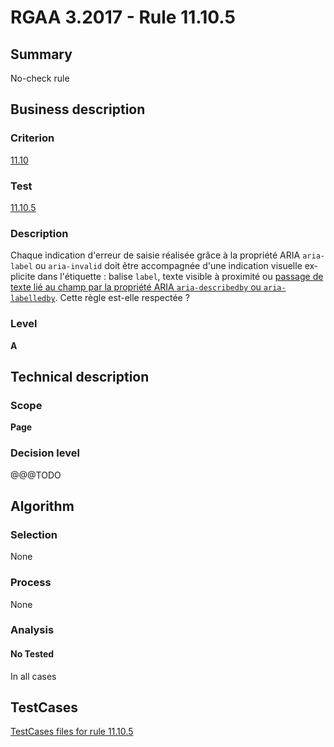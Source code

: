 # RGAA 3.2017 - Rule 11.10.5

## Summary
No-check rule


## Business description

### Criterion
[11.10](http://references.modernisation.gouv.fr/rgaa-accessibilite/criteres.html#crit-11-10)

### Test
[11.10.5](http://references.modernisation.gouv.fr/rgaa-accessibilite/criteres.html#test-11-10-5)

### Description
<div lang="fr">Chaque indication d'erreur de saisie r&#xE9;alis&#xE9;e gr&#xE2;ce &#xE0; la propri&#xE9;t&#xE9; ARIA <code lang="en">aria-label</code> ou <code lang="en">aria-invalid</code> doit &#xEA;tre accompagn&#xE9;e d'une indication visuelle explicite dans l'&#xE9;tiquette&nbsp;: balise <code lang="en">label</code>, texte visible &#xE0; proximit&#xE9; ou <a href="http://references.modernisation.gouv.fr/rgaa-accessibilite/glossaire.html#passage-texte-aria">passage de texte li&#xE9; au champ par la propri&#xE9;t&#xE9; ARIA <code lang="en">aria-describedby</code> ou <code lang="en">aria-labelledby</code></a>. Cette r&#xE8;gle est-elle respect&#xE9;e&nbsp;?</div>

### Level
**A**


## Technical description

### Scope
**Page**

### Decision level
@@@TODO


## Algorithm

### Selection
None

### Process
None

### Analysis

#### No Tested
In all cases


##  TestCases

[TestCases files for rule 11.10.5](https://github.com/Asqatasun/Asqatasun/tree/develop/rules/rules-rgaa3.2017/src/test/resources/testcases/rgaa32017/Rgaa32017Rule111005/)


